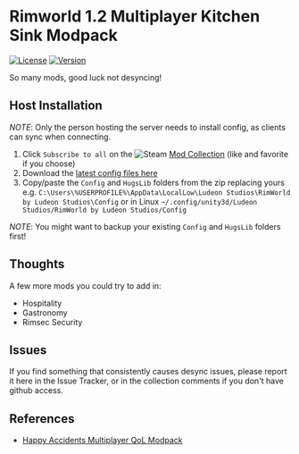 Rimworld 1.2 Multiplayer Kitchen Sink Modpack
===
[![License](https://i.creativecommons.org/l/by-nc/3.0/88x31.png)](https://creativecommons.org/licenses/by-nc/3.0/)
[![Version](https://img.shields.io/badge/Rimworld-1.2-green.svg)](http://rimworldgame.com/)

So many mods, good luck not desyncing!

## Host Installation
*NOTE*: Only the person hosting the server needs to install config, as clients can sync when connecting.

1. Click `Subscribe to all` on the ![Steam](https://i.imgur.com/XEAiSka.png) [Mod Collection](https://steamcommunity.com/sharedfiles/filedetails/?id=2362582693) (like and favorite if you choose)
2. Download the [latest config files here](https://github.com/ubergarm/rimworld-mp-kitchen-sink/archive/master.zip)
3. Copy/paste the `Config` and `HugsLib` folders from the zip replacing yours e.g. `C:\Users\%USERPROFILE%\AppData\LocalLow\Ludeon Studios\RimWorld by Ludeon Studios\Config` or in Linux `~/.config/unity3d/Ludeon Studios/RimWorld by Ludeon Studios/Config`

*NOTE*: You might want to backup your existing `Config` and `HugsLib` folders first!

## Thoughts
A few more mods you could try to add in:
* Hospitality
* Gastronomy
* Rimsec Security

## Issues
If you find something that consistently causes desync issues, please
report it here in the Issue Tracker, or in the collection comments if
you don't have github access.

## References
- [Happy Accidents Multiplayer QoL Modpack](https://github.com/ubergarm/rimworld-happy-accidents)
